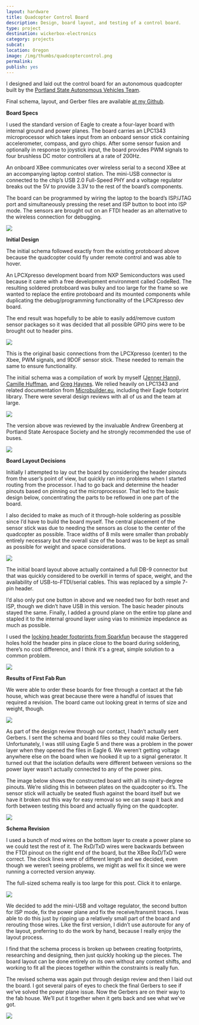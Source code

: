 ```yaml
---
layout: hardware
title: Quadcopter Control Board
description: Design, board layout, and testing of a control board.
type: project
destination: wickerbox-electronics
category: projects
subcat: 
location: Oregon
image: /img/thumbs/quadcoptercontrol.png
permalink: 
publish: yes
---
```


I designed and laid out the control board for an autonomous quadcopter built by the <a href="http://psu-avt.github.com">Portland State Autonomous Vehicles Team</a>. 

Final schema, layout, and Gerber files are available <a href="http://github.com/wicker/Quadcopter-Control-Board">at my Github</a>.

<strong>Board Specs</strong>

I used the standard version of Eagle to create a four-layer board with internal ground and power planes. The board carries an LPC1343 microprocessor which takes input from an onboard sensor stick containing accelerometer, compass, and gyro chips. After some sensor fusion and optionally in response to joystick input, the board provides PWM signals to four brushless DC motor controllers at a rate of 200Hz.

An onboard XBee communicates over wireless serial to a second XBee at an accompanying laptop control station. The mini-USB connector is connected to the chip’s USB 2.0 Full-Speed PHY and  a voltage regulator breaks out the 5V to provide 3.3V to the rest of the board’s components.

The board can be programmed by wiring the laptop to the board’s ISP/JTAG port and simultaneously pressing the reset and ISP button to boot into ISP mode. The sensors are brought out on an FTDI header as an alternative to the wireless connection for debugging.

<img src="https://jenner.smugmug.com/Projects/Portland-State-Quadcopter/i-8VM4sQV/0/M/v1-protoboard-M.png">

<strong>Initial Design</strong>

The initial schema followed exactly from the existing protoboard above because the quadcopter could fly under remote control and was able to hover.

An LPCXpresso development board from NXP Semiconductors was used because it came with a free development environment called CodeRed. The resulting soldered protoboard was bulky and too large for the frame so we wanted to replace the entire protoboard and its mounted components while duplicating the debug/programming functionality of the LPCXpresso dev board.

The end result was hopefully to be able to easily add/remove custom sensor packages so it was decided that all possible GPIO pins were to be brought out to header pins.

<img src="https://jenner.smugmug.com/Projects/Portland-State-Quadcopter/i-Vq6kFrZ/0/M/v1-controlboard-schematic-M.png">

This is the original basic connections from the LPCXpresso (center) to the Xbee, PWM signals, and 9DOF sensor stick. These needed to remain the same to ensure functionality.

The initial schema was a compilation of work by myself (<a href="https://github.com/wicker">Jenner Hanni</a>), <a href="https://github.com/squidpie">Camille Huffman</a>, and <a href="https://github.com/greghaynes">Greg Haynes</a>. We relied heavily on LPC1343 and related documentation from <a href="http://microbuilder.eu">Microbuilder.eu</a>, including their Eagle footprint library. There were several design reviews with all of us and the team at large.

<a href="https://jenner.smugmug.com/Projects/Portland-State-Quadcopter/i-RrQ36Fq/0/M/v2-layout-firstreview-M.png"><img src="https://jenner.smugmug.com/Projects/Portland-State-Quadcopter/i-DtS34jj/0/M/v2-schema-firstreview_th-M.png"></a>

The version above was reviewed by the invaluable Andrew Greenberg at Portland State Aerospace Society and he strongly recommended the use of buses.

<a href="https://jenner.smugmug.com/Projects/Portland-State-Quadcopter/i-K67PTFj/0/M/v2-schema-final-M.png"><img src="https://jenner.smugmug.com/Projects/Portland-State-Quadcopter/i-KHgzpZD/0/M/v2-schema-final_th-M.png"></a>

<strong>Board Layout Decisions</strong>

Initially I attempted to lay out the board by considering the header pinouts from the user’s point of view, but quickly ran into problems when I started routing from the processor. I had to go back and determine the header pinouts based on pinning out the microprocessor. That led to the basic design below, concentrating the parts to be reflowed in one part of the board.

I also decided to make as much of it through-hole soldering as possible since I’d have to build the board myself. The central placement of the sensor stick was due to needing the sensors as close to the center of the quadcopter as possible. Trace widths of 8 mils were smaller than probably entirely necessary but the overall size of the board was to be kept as small as possible for weight and space considerations.

<img src="https://jenner.smugmug.com/Projects/Portland-State-Quadcopter/i-RrQ36Fq/0/M/v2-layout-firstreview-M.png">

The initial board layout above actually contained a full DB-9 connector but that was quickly considered to be overkill in terms of space, weight, and the availability of USB-to-FTDI/serial cables. This was replaced by a simple 7-pin header.

I’d also only put one button in above and we needed two for both reset and ISP, though we didn’t have USB in this version. The basic header pinouts stayed the same. Finally, I added a ground plane on the entire top plane and stapled it to the internal ground layer using vias to minimize impedance as much as possible.

I used the <a href="http://www.sparkfun.com/tutorials/114">locking header footprints from Sparkfun</a> because the staggered holes hold the header pins in place close to the board during soldering, there’s no cost difference, and I think it's a great, simple solution to a common problem.

<img src="https://jenner.smugmug.com/Projects/Portland-State-Quadcopter/i-K67PTFj/0/M/v2-schema-final-M.png">

<strong>Results of First Fab Run</strong>

We were able to order these boards for free through a contact at the fab house, which was great because there were a handful of issues that required a revision. The board came out looking great in terms of size and weight, though. 

<img src="https://jenner.smugmug.com/Projects/Portland-State-Quadcopter/i-MZdv4Pd/0/M/v2-actualboard-M.png">

As part of the design review through our contact, I hadn’t actually sent Gerbers. I sent the schema and board files so they could make Gerbers. Unfortunately, I was still using Eagle 5 and there was a problem in the power layer when they opened the files in Eagle 6. We weren’t getting voltage anywhere else on the board when we hooked it up to a signal generator. It turned out that the isolation defaults were different between versions so the power layer wasn’t actually connected to any of the power pins.

The image below shows the constructed board with all its ninety-degree pinouts. We’re sliding this in between plates on the quadcopter so it’s. The sensor stick will actually be seated flush against the board itself but we have it broken out this way for easy removal so we can swap it back and forth between testing this board and actually flying on the quadcopter.

<img src="https://jenner.smugmug.com/Projects/Portland-State-Quadcopter/i-cNzht5n/0/M/board2-M.jpg">

<strong>Schema Revision</strong>

I used a bunch of mod wires on the bottom layer to create a power plane so we could test the rest of it. The RxD/TxD wires were backwards between the FTDI pinout on the right end of the board, but the XBee RxD/TxD were correct. The clock lines were of different length and we decided, even though we weren’t seeing problems, we might as well fix it since we were running a corrected version anyway.

The full-sized schema really is too large for this post. Click it to enlarge.

<a href="https://jenner.smugmug.com/Projects/Portland-State-Quadcopter/i-8XDLLZv/0/M/v3-schema-final-M.png"><img src="https://jenner.smugmug.com/Projects/Portland-State-Quadcopter/i-3bh5HQn/0/M/v3-schema-final_th-M.png"></a>

We decided to add the mini-USB and voltage regulator, the second button for ISP mode, fix the power plane and fix the receive/transmit traces. I was able to do this just by ripping up a relatively small part of the board and rerouting those wires. Like the first version, I didn’t use autoroute for any of the layout, preferring to do the work by hand, because I really enjoy the layout process.

I find that the schema process is broken up between creating footprints, researching and designing, then just quickly hooking up the pieces. The board layout can be done entirely on its own without any context shifts, and working to fit all the pieces together within the constraints is really fun.

The revised schema was again put through design review and then I laid out the board. I got several pairs of eyes to check the final Gerbers to see if we've solved the power plane issue. Now the Gerbers are on their way to the fab house. We’ll put it together when it gets back and see what we’ve got.

<img src="https://jenner.smugmug.com/Projects/Portland-State-Quadcopter/i-WsDBmfK/0/M/v3-layout-final-M.png">

